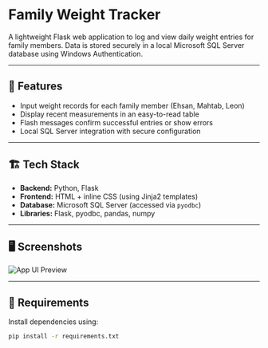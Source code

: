 # Family Weight Tracker

A lightweight Flask web application to log and view daily weight entries for family members. Data is stored securely in a local Microsoft SQL Server database using Windows Authentication.

---

## 🧰 Features

- Input weight records for each family member (Ehsan, Mahtab, Leon)
- Display recent measurements in an easy-to-read table
- Flash messages confirm successful entries or show errors
- Local SQL Server integration with secure configuration

---

## 🏗️ Tech Stack

- **Backend:** Python, Flask
- **Frontend:** HTML + inline CSS (using Jinja2 templates)
- **Database:** Microsoft SQL Server (accessed via `pyodbc`)
- **Libraries:** Flask, pyodbc, pandas, numpy

---

## 🖥️ Screenshots
![App UI Preview](./images/screenshot1.png)


---

## 🧪 Requirements

Install dependencies using:

```bash
pip install -r requirements.txt

